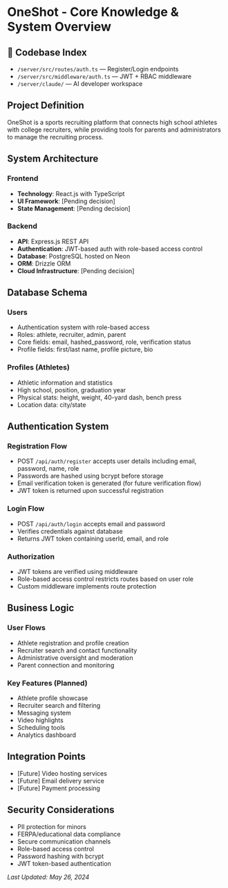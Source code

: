 # OneShot - Core Knowledge & System Overview

## 📁 Codebase Index
- `/server/src/routes/auth.ts` — Register/Login endpoints 
- `/server/src/middleware/auth.ts` — JWT + RBAC middleware
- `/server/claude/` — AI developer workspace

## Project Definition
OneShot is a sports recruiting platform that connects high school athletes with college recruiters, while providing tools for parents and administrators to manage the recruiting process.

## System Architecture

### Frontend
- **Technology**: React.js with TypeScript
- **UI Framework**: [Pending decision]
- **State Management**: [Pending decision]

### Backend
- **API**: Express.js REST API
- **Authentication**: JWT-based auth with role-based access control
- **Database**: PostgreSQL hosted on Neon
- **ORM**: Drizzle ORM
- **Cloud Infrastructure**: [Pending decision]

## Database Schema

### Users
- Authentication system with role-based access
- Roles: athlete, recruiter, admin, parent
- Core fields: email, hashed_password, role, verification status
- Profile fields: first/last name, profile picture, bio

### Profiles (Athletes)
- Athletic information and statistics
- High school, position, graduation year
- Physical stats: height, weight, 40-yard dash, bench press
- Location data: city/state

## Authentication System

### Registration Flow
- POST `/api/auth/register` accepts user details including email, password, name, role
- Passwords are hashed using bcrypt before storage
- Email verification token is generated (for future verification flow)
- JWT token is returned upon successful registration

### Login Flow
- POST `/api/auth/login` accepts email and password
- Verifies credentials against database
- Returns JWT token containing userId, email, and role

### Authorization
- JWT tokens are verified using middleware
- Role-based access control restricts routes based on user role
- Custom middleware implements route protection

## Business Logic

### User Flows
- Athlete registration and profile creation
- Recruiter search and contact functionality
- Administrative oversight and moderation
- Parent connection and monitoring

### Key Features (Planned)
- Athlete profile showcase
- Recruiter search and filtering
- Messaging system
- Video highlights
- Scheduling tools
- Analytics dashboard

## Integration Points
- [Future] Video hosting services
- [Future] Email delivery service
- [Future] Payment processing

## Security Considerations
- PII protection for minors
- FERPA/educational data compliance
- Secure communication channels
- Role-based access control
- Password hashing with bcrypt
- JWT token-based authentication

*Last Updated: May 26, 2024* 